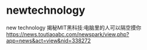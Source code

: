 # newtechnology
new technology
揭秘MIT黑科技:电脑里的人可以隔空摸你
https://news.toutiaoabc.com/newspark/view.php?app=news&act=view&nid=338272
